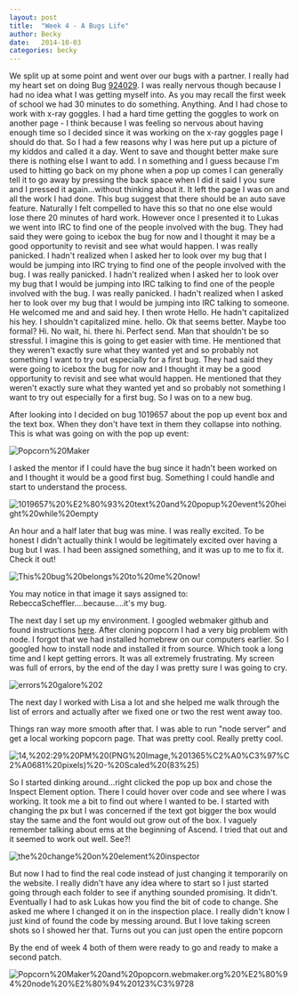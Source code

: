 ```yaml
---
layout: post
title:  "Week 4 - A Bugs Life"
author: Becky
date:   2014-10-03
categories: becky
---
```



We split up at some point and went over our bugs with a partner. I really had my heart set on doing Bug [924029](https://bugzilla.mozilla.org/show_bug.cgi?id=924029). I was really nervous though because I had no idea what I was getting myself into. As you may recall the first week of school we had 30 minutes to do something. Anything. And I had chose to work with x-ray goggles. I had a hard time getting the goggles to work on another page - I think because I was feeling so nervous about having enough time so I decided since it was working on the x-ray goggles page I should do that. So I had a few reasons why I was here put up a picture of my kiddos and called it a day. Went to save and thought better make sure there is nothing else I want to add. I n something and I guess because I'm used to hitting go back on my phone when a pop up comes I can generally tell it to go away by pressing the back space when I did it said I you sure and I pressed it again...without thinking about it. It left the page I was on and all the work I had done. This bug suggest that there should be an auto save feature. Naturally I felt compelled to have this so that no one else would lose there 20 minutes of hard work. However once I presented it to Lukas we went into IRC to find one of the people involved with the bug. They had said they were going to icebox the bug for now and I thought it may be a good opportunity to revisit and see what would happen. I was really panicked. I hadn't realized when I asked her to look over my bug that I would be jumping into IRC trying to find one of the people involved with the bug. I was really panicked. I hadn't realized when I asked her to look over my bug that I would be jumping into IRC talking to find one of the people involved with the bug. I was really panicked. I hadn't realized when I asked her to look over my bug that I would be jumping into IRC talking to someone. He welcomed me and and said hey. I then wrote Hello. He hadn't capitalized his hey. I shouldn't capitalized mine. hello. Ok that seems better. Maybe too formal? Hi. No wait, hi. there hi. Perfect send. Man that shouldn't be so stressful. I imagine this is going to get easier with time. He mentioned that they weren't exactly sure what they wanted yet and so probably not something I want to try out especially for a first bug. They had said they were going to icebox the bug for now and I thought it may be a good opportunity to revisit and see what would happen. He mentioned that they weren't exactly sure what they wanted yet and so probably not something I want to try out especially for a first bug. So I was on to a new bug.

After looking into  I decided on bug 1019657 about the pop up event box and the text box. When they don't have text in them they collapse into nothing. This is what was going on with the pop up event:

<img src="https://www.evernote.com/shard/s146/sh/a541bd51-31be-4228-8774-e0f8384ff930/0a5cbca6bb6f9ba49bb7d1769ed81a12/deep/0/Popcorn-Maker.png" alt="Popcorn%20Maker" />

I asked the mentor if I could have the bug since it hadn't been worked on and I thought it would be a good first bug. Something I could handle and start to understand the process.

<img src="https://www.evernote.com/shard/s146/sh/ab6e44a2-d2ce-4777-a0bd-6f2466084af5/17876fe9c7c26ce650e7fda3d7547ade/deep/0/1019657---text-and-popup-event-height-while-empty.png" alt="1019657%20%E2%80%93%20text%20and%20popup%20event%20height%20while%20empty" />

 An hour and a half later that bug was mine. I was really excited. To be honest I didn't actually think I would be legitimately excited over having a bug but I was. I had been assigned something, and it was up to me to fix it. Check it out!

<img src="https://www.evernote.com/shard/s146/sh/345e4268-cee2-4237-a4a7-f815d977e763/2c13067b51e260d65de3b761c791f167/deep/0/This-bug-belongs-to-me-now!.png" alt="This%20bug%20belongs%20to%20me%20now!" />

You may notice in that image it says assigned to: RebeccaScheffler....because....it's my bug.

The next day I set up my environment. I googled webmaker github and found instructions [here](https://github.com/mozilla/popcorn.webmaker.org). After cloning popcorn I had a very big problem with node. I forgot that we had installed homebrew on our computers earlier. So I googled how to install node and installed it from source. Which took a long time and I kept getting errors. It was all extremely frustrating. My screen was full of errors, by the end of the day I was pretty sure I was going to cry.

<img src="https://www.evernote.com/shard/s146/sh/8a7d4dc0-84da-42c5-a187-bee2c1e36ca3/18dda03d286be6217ee2ac8f73db63a6/deep/0/errors-galore-2.png" alt="errors%20galore%202" />

The next day I worked with Lisa a lot and she helped me walk through the list of errors and actually after we fixed one or two the rest went away too.

Things ran way more smooth after that. I was able to run "node server" and get a local working popcorn page. That was pretty cool. Really pretty cool.

<img src="https://www.evernote.com/shard/s146/sh/7293e211-92c5-4d5e-a4ec-4460641c6655/db7f73a0722d6b5a6bf98323c0214aa9/deep/0/14,-2-29-PM-(PNG-Image,-1365---681-pixels)---Scaled-(83-).png" alt="14,%202:29%20PM%20(PNG%20Image,%201365%C2%A0%C3%97%C2%A0681%20pixels)%20-%20Scaled%20(83%25)" />

So I started dinking around...right clicked the pop up box and chose the Inspect Element option. There I could hover over code and see where I was working. It took me a bit to find out where I wanted to be. I started with changing the px but I was concerned if the text got bigger the box would stay the same and the font would out grow out of the box. I vaguely remember talking about ems at the beginning of Ascend. I tried that out and it seemed to work out well. See?!

<img src="https://www.evernote.com/shard/s146/sh/e072dc63-d7bb-4625-9697-6285f6993b62/873205c2787b9d2caca9107e98c0d753/deep/0/the-change-on-element-inspector.png" alt="the%20change%20on%20element%20inspector" />


But now I had to find the real code instead of just changing it temporarily  on the website. I really didn't have any idea where to start so I just started going through each folder to see if anything sounded promising. It didn't. Eventually I had to ask Lukas how you find the bit of code to change. She asked me where I changed it on in the inspection place. I really didn't know I just kind of found the code by messing around. But I love taking screen shots so I showed her that. Turns out you can just open the entire popcorn

By the end of week 4 both of them were ready to go and ready to make a second patch.

<img src="https://www.evernote.com/shard/s146/sh/45cdfc9d-cf00-4416-9246-db734b6c93f1/7cf0e2955d08a5bfdb584df2bb417c9b/deep/0/Popcorn-Maker-and-popcorn.webmaker.org---node---123-28.png" alt="Popcorn%20Maker%20and%20popcorn.webmaker.org%20%E2%80%94%20node%20%E2%80%94%20123%C3%9728" />

